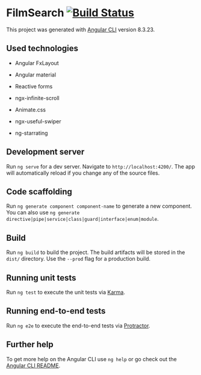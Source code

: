 # FilmSearch [![Build Status](https://dev.azure.com/blazewskileszek/FilmSearch/_apis/build/status/LeszekBlazewski.FilmSearch?branchName=master)](https://dev.azure.com/blazewskileszek/FilmSearch/_build/latest?definitionId=16&branchName=master)

This project was generated with [Angular CLI](https://github.com/angular/angular-cli) version 8.3.23.

## Used technologies

* Angular FxLayout

* Angular material

* Reactive forms

* ngx-infinite-scroll

* Animate.css

* ngx-useful-swiper

* ng-starrating

## Development server

Run `ng serve` for a dev server. Navigate to `http://localhost:4200/`. The app will automatically reload if you change any of the source files.

## Code scaffolding

Run `ng generate component component-name` to generate a new component. You can also use `ng generate directive|pipe|service|class|guard|interface|enum|module`.

## Build

Run `ng build` to build the project. The build artifacts will be stored in the `dist/` directory. Use the `--prod` flag for a production build.

## Running unit tests

Run `ng test` to execute the unit tests via [Karma](https://karma-runner.github.io).

## Running end-to-end tests

Run `ng e2e` to execute the end-to-end tests via [Protractor](http://www.protractortest.org/).

## Further help

To get more help on the Angular CLI use `ng help` or go check out the [Angular CLI README](https://github.com/angular/angular-cli/blob/master/README.md).
